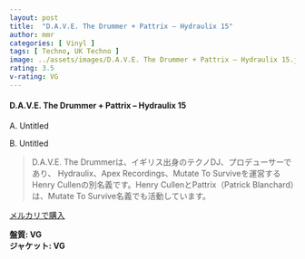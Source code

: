 ```yaml
---
layout: post
title:  "D.A.V.E. The Drummer + Pattrix – Hydraulix 15"
author: mmr
categories: [ Vinyl ]
tags: [ Techno, UK Techno ]
image: ../assets/images/D.A.V.E. The Drummer + Pattrix – Hydraulix 15.jpg
rating: 3.5
v-rating: VG
---
```


#### D.A.V.E. The Drummer + Pattrix – Hydraulix 15

A. Untitled

B. Untitled

> D.A.V.E. The Drummerは、イギリス出身のテクノDJ、プロデューサーであり、 Hydraulix、Apex Recordings、Mutate To Surviveを運営するHenry Cullenの別名義です。Henry CullenとPattrix（Patrick Blanchard）は、Mutate To Survive名義でも活動しています。

[メルカリで購入](https://jp.mercari.com/item/m36867162739)

<div class="mt-4 mb-4 d-flex align-items-center">
<strong class="mr-1">盤質: VG</strong>
</div>
<div class="mt-4 mb-4 d-flex align-items-center">
<strong class="mr-1">ジャケット: VG</strong>
</div>
